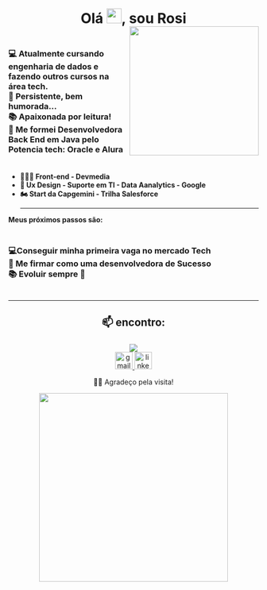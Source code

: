 <h1 align="center">Olá  <img src="https://media.giphy.com/media/hvRJCLFzcasrR4ia7z/giphy.gif" width="30px"/>, sou Rosi </h1>

<img align="right" width="260px" style="margin-top:-20px" src="https://www.animefeminist.com/wp-content/uploads/2020/04/type-computer-squid-girl.gif">  
<div style="margin: 20px 0; display:flex; gap:10px 5px;flex-wrap:wrap;">
<h3 align="left">
💻 Atualmente cursando engenharia de dados e fazendo outros cursos na área tech. <br> 💞️ Persistente, bem humorada... <br>📚 Apaixonada por leitura! <br>🧐 Me formei Desenvolvedora Back End em Java pelo <strong>Potencia tech:</strong> Oracle e Alura<br>
</h3>
</div>
  <ul><strong>   
  <li>👩🏻‍🚀 Front-end - Devmedia</li>
  <li>🚀 Ux Design - Suporte em TI - Data Aanalytics - <strong>Google</strong></><li>🏍 Start da Capgemini - Trilha Salesforce</li>
  </strong>
  
**********

</ul>
<strong>Meus próximos passos são: </strong><br>
<div style="margin: 20px 0; display:flex; gap:10px 5px;flex-wrap:wrap;">
<h3 align="left">
💻Conseguir minha primeira vaga no mercado Tech<br> 💞️ Me firmar como uma desenvolvedora de Sucesso <br>📚 Evoluir sempre 🚀 
</h3>
</div>

**********

###

<h2 align="center">📫 encontro:</h2>

###

<div align="center">
<a href="https://github.com/rosi-matheus" target="_blank"><img src="https://img.shields.io/badge/GitHub-100000?style=for-the-badge&logo=github&logoColor=white"/a>
	<div align="center">
  <a href="mailto:rosivencendocomjesus@gmail.com" target="_blank">
    <img src="https://img.shields.io/static/v1?message=Gmail&logo=gmail&label=&color=D14836&logoColor=white&labelColor=&style=for-the-badge" height="35" alt="gmail logo" />
  </a>
  <a href="https://www.linkedin.com/in/rosiane-aparecida-da-silva-b06323258/" target="_blank">
    <img src="https://img.shields.io/static/v1?message=LinkedIn&logo=linkedin&label=&color=0077B5&logoColor=white&labelColor=&style=for-the-badge" height="35" alt="linkedin logo" />
  </a>

🧐💖 Agradeço pela visita!

<div align="center">
   <!-- <img height="350em" src="./.github/assets/cover_.png"/> -->
   <img height="380em" src="https://hollywoodforevertv.com.br/media/uploads/jenna-ortega-gif.gif"/>
